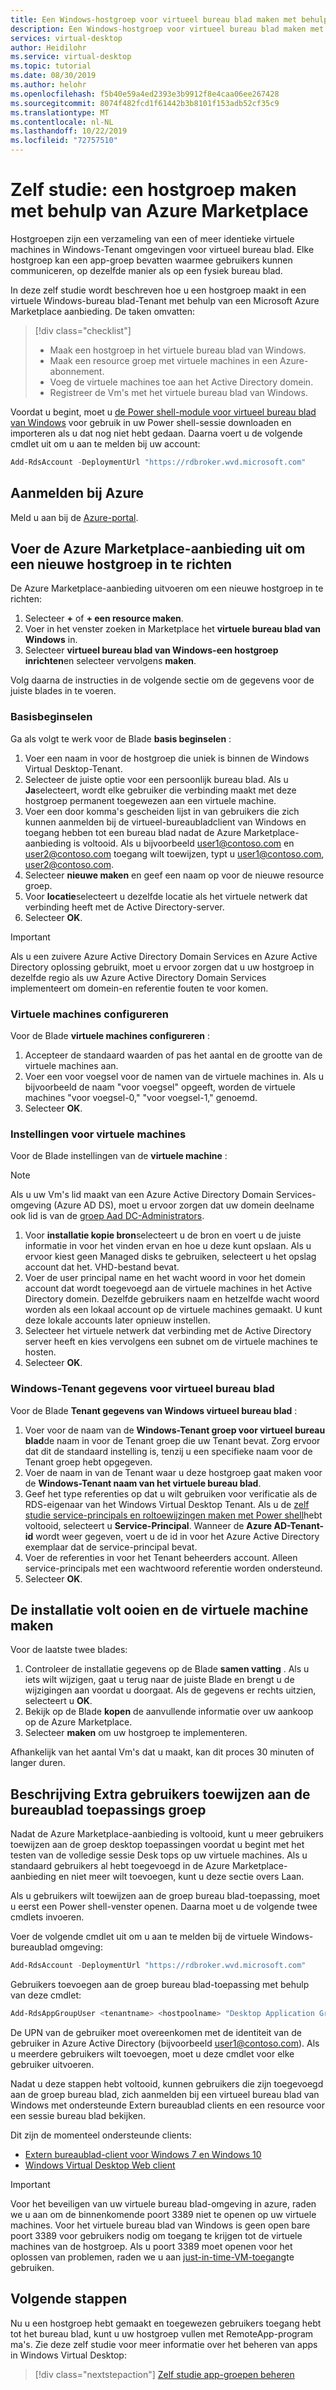 ```yaml
---
title: Een Windows-hostgroep voor virtueel bureau blad maken met behulp van Azure Marketplace-Azure
description: Een Windows-hostgroep voor virtueel bureau blad maken met behulp van Azure Marketplace.
services: virtual-desktop
author: Heidilohr
ms.service: virtual-desktop
ms.topic: tutorial
ms.date: 08/30/2019
ms.author: helohr
ms.openlocfilehash: f5b40e59a4ed2393e3b9912f8e4caa06ee267428
ms.sourcegitcommit: 8074f482fcd1f61442b3b8101f153adb52cf35c9
ms.translationtype: MT
ms.contentlocale: nl-NL
ms.lasthandoff: 10/22/2019
ms.locfileid: "72757510"
---
```

# <a name="tutorial-create-a-host-pool-by-using-the-azure-marketplace"></a>Zelf studie: een hostgroep maken met behulp van Azure Marketplace

Hostgroepen zijn een verzameling van een of meer identieke virtuele machines in Windows-Tenant omgevingen voor virtueel bureau blad. Elke hostgroep kan een app-groep bevatten waarmee gebruikers kunnen communiceren, op dezelfde manier als op een fysiek bureau blad.

In deze zelf studie wordt beschreven hoe u een hostgroep maakt in een virtuele Windows-bureau blad-Tenant met behulp van een Microsoft Azure Marketplace aanbieding. De taken omvatten:

> [!div class="checklist"]
> * Maak een hostgroep in het virtuele bureau blad van Windows.
> * Maak een resource groep met virtuele machines in een Azure-abonnement.
> * Voeg de virtuele machines toe aan het Active Directory domein.
> * Registreer de Vm's met het virtuele bureau blad van Windows.

Voordat u begint, moet u [de Power shell-module voor virtueel bureau blad van Windows](https://docs.microsoft.com/powershell/windows-virtual-desktop/overview) voor gebruik in uw Power shell-sessie downloaden en importeren als u dat nog niet hebt gedaan. Daarna voert u de volgende cmdlet uit om u aan te melden bij uw account:

```powershell
Add-RdsAccount -DeploymentUrl "https://rdbroker.wvd.microsoft.com"
```

## <a name="sign-in-to-azure"></a>Aanmelden bij Azure

Meld u aan bij de [Azure-portal](https://portal.azure.com).

## <a name="run-the-azure-marketplace-offering-to-provision-a-new-host-pool"></a>Voer de Azure Marketplace-aanbieding uit om een nieuwe hostgroep in te richten

De Azure Marketplace-aanbieding uitvoeren om een nieuwe hostgroep in te richten:

1. Selecteer **+** of **+ een resource maken**.
2. Voer in het venster zoeken in Marketplace het **virtuele bureau blad van Windows** in.
3. Selecteer **virtueel bureau blad van Windows-een hostgroep inrichten**en selecteer vervolgens **maken**.

Volg daarna de instructies in de volgende sectie om de gegevens voor de juiste blades in te voeren.

### <a name="basics"></a>Basisbeginselen

Ga als volgt te werk voor de Blade **basis beginselen** :

1. Voer een naam in voor de hostgroep die uniek is binnen de Windows Virtual Desktop-Tenant.
2. Selecteer de juiste optie voor een persoonlijk bureau blad. Als u **Ja**selecteert, wordt elke gebruiker die verbinding maakt met deze hostgroep permanent toegewezen aan een virtuele machine.
3. Voer een door komma's gescheiden lijst in van gebruikers die zich kunnen aanmelden bij de virtueel-bureaubladclient van Windows en toegang hebben tot een bureau blad nadat de Azure Marketplace-aanbieding is voltooid. Als u bijvoorbeeld user1@contoso.com en user2@contoso.com toegang wilt toewijzen, typt u user1@contoso.com, user2@contoso.com.
4. Selecteer **nieuwe maken** en geef een naam op voor de nieuwe resource groep.
5. Voor **locatie**selecteert u dezelfde locatie als het virtuele netwerk dat verbinding heeft met de Active Directory-server.
6. Selecteer **OK**.

>[!IMPORTANT]
>Als u een zuivere Azure Active Directory Domain Services en Azure Active Directory oplossing gebruikt, moet u ervoor zorgen dat u uw hostgroep in dezelfde regio als uw Azure Active Directory Domain Services implementeert om domein-en referentie fouten te voor komen.

### <a name="configure-virtual-machines"></a>Virtuele machines configureren

Voor de Blade **virtuele machines configureren** :

1. Accepteer de standaard waarden of pas het aantal en de grootte van de virtuele machines aan.
2. Voer een voor voegsel voor de namen van de virtuele machines in. Als u bijvoorbeeld de naam "voor voegsel" opgeeft, worden de virtuele machines "voor voegsel-0," "voor voegsel-1," genoemd.
3. Selecteer **OK**.

### <a name="virtual-machine-settings"></a>Instellingen voor virtuele machines

Voor de Blade instellingen van de **virtuele machine** :

>[!NOTE]
> Als u uw Vm's lid maakt van een Azure Active Directory Domain Services-omgeving (Azure AD DS), moet u ervoor zorgen dat uw domein deelname ook lid is van de [groep Aad DC-Administrators](../active-directory-domain-services/tutorial-create-instance-advanced.md#configure-an-administrative-group).

1. Voor **installatie kopie bron**selecteert u de bron en voert u de juiste informatie in voor het vinden ervan en hoe u deze kunt opslaan. Als u ervoor kiest geen Managed disks te gebruiken, selecteert u het opslag account dat het. VHD-bestand bevat.
2. Voer de user principal name en het wacht woord in voor het domein account dat wordt toegevoegd aan de virtuele machines in het Active Directory domein. Dezelfde gebruikers naam en hetzelfde wacht woord worden als een lokaal account op de virtuele machines gemaakt. U kunt deze lokale accounts later opnieuw instellen.
3. Selecteer het virtuele netwerk dat verbinding met de Active Directory server heeft en kies vervolgens een subnet om de virtuele machines te hosten.
4. Selecteer **OK**.

### <a name="windows-virtual-desktop-tenant-information"></a>Windows-Tenant gegevens voor virtueel bureau blad

Voor de Blade **Tenant gegevens van Windows virtueel bureau blad** :

1. Voer voor de naam van de **Windows-Tenant groep voor virtueel bureau blad**de naam in voor de Tenant groep die uw Tenant bevat. Zorg ervoor dat dit de standaard instelling is, tenzij u een specifieke naam voor de Tenant groep hebt opgegeven.
2. Voer de naam in van de Tenant waar u deze hostgroep gaat maken voor de **Windows-Tenant naam van het virtuele bureau blad**.
3. Geef het type referenties op dat u wilt gebruiken voor verificatie als de RDS-eigenaar van het Windows Virtual Desktop Tenant. Als u de [zelf studie service-principals en roltoewijzingen maken met Power shell](./create-service-principal-role-powershell.md)hebt voltooid, selecteert u **Service-Principal**. Wanneer de **Azure AD-Tenant-id** wordt weer gegeven, voert u de id in voor het Azure Active Directory exemplaar dat de service-principal bevat.
4. Voer de referenties in voor het Tenant beheerders account. Alleen service-principals met een wachtwoord referentie worden ondersteund.
5. Selecteer **OK**.

## <a name="complete-setup-and-create-the-virtual-machine"></a>De installatie volt ooien en de virtuele machine maken

Voor de laatste twee blades:

1. Controleer de installatie gegevens op de Blade **samen vatting** . Als u iets wilt wijzigen, gaat u terug naar de juiste Blade en brengt u de wijzigingen aan voordat u doorgaat. Als de gegevens er rechts uitzien, selecteert u **OK**.
2. Bekijk op de Blade **kopen** de aanvullende informatie over uw aankoop op de Azure Marketplace.
3. Selecteer **maken** om uw hostgroep te implementeren.

Afhankelijk van het aantal Vm's dat u maakt, kan dit proces 30 minuten of langer duren.

## <a name="optional-assign-additional-users-to-the-desktop-application-group"></a>Beschrijving Extra gebruikers toewijzen aan de bureaublad toepassings groep

Nadat de Azure Marketplace-aanbieding is voltooid, kunt u meer gebruikers toewijzen aan de groep desktop toepassingen voordat u begint met het testen van de volledige sessie Desk tops op uw virtuele machines. Als u standaard gebruikers al hebt toegevoegd in de Azure Marketplace-aanbieding en niet meer wilt toevoegen, kunt u deze sectie overs Laan.

Als u gebruikers wilt toewijzen aan de groep bureau blad-toepassing, moet u eerst een Power shell-venster openen. Daarna moet u de volgende twee cmdlets invoeren.

Voer de volgende cmdlet uit om u aan te melden bij de virtuele Windows-bureaublad omgeving:

```powershell
Add-RdsAccount -DeploymentUrl "https://rdbroker.wvd.microsoft.com"
```

Gebruikers toevoegen aan de groep bureau blad-toepassing met behulp van deze cmdlet:

```powershell
Add-RdsAppGroupUser <tenantname> <hostpoolname> "Desktop Application Group" -UserPrincipalName <userupn>
```

De UPN van de gebruiker moet overeenkomen met de identiteit van de gebruiker in Azure Active Directory (bijvoorbeeld user1@contoso.com). Als u meerdere gebruikers wilt toevoegen, moet u deze cmdlet voor elke gebruiker uitvoeren.

Nadat u deze stappen hebt voltooid, kunnen gebruikers die zijn toegevoegd aan de groep bureau blad, zich aanmelden bij een virtueel bureau blad van Windows met ondersteunde Extern bureaublad clients en een resource voor een sessie bureau blad bekijken.

Dit zijn de momenteel ondersteunde clients:

- [Extern bureaublad-client voor Windows 7 en Windows 10](connect-windows-7-and-10.md)
- [Windows Virtual Desktop Web client](connect-web.md)

>[!IMPORTANT]
>Voor het beveiligen van uw virtuele bureau blad-omgeving in azure, raden we u aan om de binnenkomende poort 3389 niet te openen op uw virtuele machines. Voor het virtuele bureau blad van Windows is geen open bare poort 3389 voor gebruikers nodig om toegang te krijgen tot de virtuele machines van de hostgroep. Als u poort 3389 moet openen voor het oplossen van problemen, raden we u aan [just-in-time-VM-toegang](https://docs.microsoft.com/azure/security-center/security-center-just-in-time)te gebruiken.

## <a name="next-steps"></a>Volgende stappen

Nu u een hostgroep hebt gemaakt en toegewezen gebruikers toegang hebt tot het bureau blad, kunt u uw hostgroep vullen met RemoteApp-program ma's. Zie deze zelf studie voor meer informatie over het beheren van apps in Windows Virtual Desktop:

> [!div class="nextstepaction"]
> [Zelf studie app-groepen beheren](./manage-app-groups.md)
